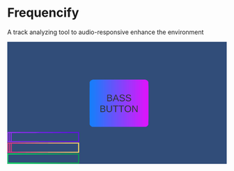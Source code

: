 # Frequencify
A track analyzing tool to audio-responsive enhance the environment 

![Alt text](images/BassButton.gif)